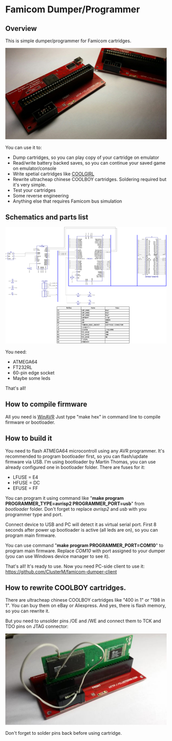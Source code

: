 # Famicom Dumper/Programmer


## Overview

This is simple dumper/programmer for Famicom cartridges.

![Dumper](images/dumper.jpg)

You can use it to:
* Dump cartridges, so you can play copy of your cartridge on emulator
* Read/write battery backed saves, so you can continue your saved game on emulator/console
* Write spetial cartridges like [COOLGIRL](https://github.com/ClusterM/coolgirl-famicom-multicard)
* Rewrite ultracheap chinese COOLBOY cartridges. Soldering required but it's very simple.
* Test your cartridges
* Some reverse engineering
* Anything else that requires Famicom bus simulation


## Schematics and parts list

![Schematics](schematics/famicom_dumper.png)

You need:
* ATMEGA64
* FT232RL
* 60-pin edge socket
* Maybe some leds

That's all! 


## How to compile firmware

All you need is [WinAVR](http://winavr.sourceforge.net/)
Just type "make hex" in command line to compile firmware or bootloader.


## How to build it

You need to flash ATMEGA64 microcontroll using any AVR programmer. It's recommended to program bootloader first, so you can flash/update firmware via USB. I'm using bootloader by Martin Thomas, you can use already configured one in bootloader folder. There are fuses for it:
* LFUSE          = E4
* HFUSE          = DC
* EFUSE          = FF

You can program it using command like "**make program PROGRAMMER_TYPE=avrisp2 PROGRAMMER_PORT=usb**" from *bootloader* folder. Don't forget to replace *avrisp2* and *usb* with you programmer type and port.

Connect device to USB and PC will detect it as virtual serial port. First 8 seconds after power up bootloader is active (all leds are on), so you can program main firmware.

You can use command "**make program PROGRAMMER_PORT=COM10**" to program main firmware. Replace *COM10* with port assigned to your dumper (you can use Windows device manager to see it).

That's all! It's ready to use. Now you need PC-side client to use it: https://github.com/ClusterM/famicom-dumper-client


## How to rewrite COOLBOY cartridges.

There are ultracheap chinese COOLBOY cartridges like "400 in 1" or "198 in 1". You can buy them on eBay or Aliexpress. And yes, there is flash memory, so you can rewrite it.

But you need to unsolder pins /OE and /WE and connect them to TCK and TDO pins on JTAG connector:

![COOLBOY](images/coolboy.jpg)

Don't forget to solder pins back before using cartridge.
